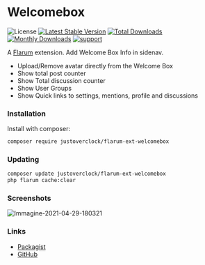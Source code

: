 # Welcomebox

![License](https://img.shields.io/badge/license-MIT-blue.svg) [![Latest Stable Version](https://img.shields.io/packagist/v/justoverclock/flarum-ext-welcomebox.svg)](https://packagist.org/packages/justoverclock/flarum-ext-welcomebox) [![Total Downloads](https://img.shields.io/packagist/dt/justoverclock/flarum-ext-welcomebox.svg)](https://packagist.org/packages/justoverclock/flarum-ext-welcomebox) [![Monthly Downloads](https://poser.pugx.org/justoverclock/flarum-ext-welcomebox/d/monthly)](https://packagist.org/packages/justoverclock/flarum-ext-welcomebox) [![support](https://flarum-badge-api.davwheat.dev/v1/compat-latest/justoverclock/flarum-ext-welcomebox)](https://packagist.org/packages/justoverclock/flarum-ext-welcomebox)



A [Flarum](http://flarum.org) extension. Add Welcome Box Info in sidenav.

- Upload/Remove avatar directly from the Welcome Box
- Show total post counter
- Show Total discussion counter
- Show User Groups
- Show Quick links to settings, mentions, profile and discussions

### Installation

Install with composer:

```sh
composer require justoverclock/flarum-ext-welcomebox
```

### Updating

```sh
composer update justoverclock/flarum-ext-welcomebox
php flarum cache:clear
```

### Screenshots

![Immagine-2021-04-29-180321](https://user-images.githubusercontent.com/79002016/116582623-d8b3c700-a915-11eb-8466-b87a6cba7d3e.png)

### Links

- [Packagist](https://packagist.org/packages/justoverclock/flarum-ext-welcomebox)
- [GitHub](https://github.com/justoverclockl/flarum-ext-welcomebox)


